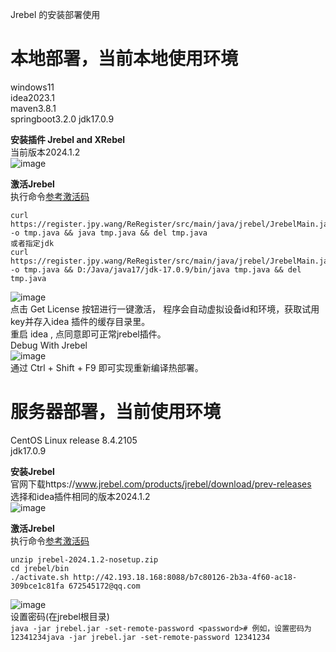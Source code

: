 Jrebel 的安装部署使用

# 本地部署，当前本地使用环境  
windows11  
idea2023.1  
maven3.8.1  
springboot3.2.0
jdk17.0.9  

**安装插件 Jrebel and XRebel**  
当前版本2024.1.2  
![image](https://github.com/vencc/vencc.github.io/assets/15951328/2f04f834-626f-45f6-bcf1-d4e00bc48cf8)  

**激活Jrebel**  
执行命令<a href="https://www.jpy.wang/page/jrebel.html">参考激活码</a>  
```
curl https://register.jpy.wang/ReRegister/src/main/java/jrebel/JrebelMain.java -o tmp.java && java tmp.java && del tmp.java
或者指定jdk
curl https://register.jpy.wang/ReRegister/src/main/java/jrebel/JrebelMain.java -o tmp.java && D:/Java/java17/jdk-17.0.9/bin/java tmp.java && del tmp.java
```
![image](https://github.com/vencc/vencc.github.io/assets/15951328/4a7de681-8e74-417e-8e33-ee9fd0e1d4f5)  
点击 Get License 按钮进行一键激活， 程序会自动虚拟设备id和环境，获取试用key并存入idea 插件的缓存目录里。  
重启 idea , 点同意即可正常jrebel插件。  
Debug With Jrebel  
![image](https://github.com/vencc/vencc.github.io/assets/15951328/d1f5bb08-9c56-4c3a-a781-fbb674d6bfab)  
通过 Ctrl + Shift + F9 即可实现重新编译热部署。  

# 服务器部署，当前使用环境  
CentOS Linux release 8.4.2105  
jdk17.0.9  

**安装Jrebel**  
官网下载https://www.jrebel.com/products/jrebel/download/prev-releases  
选择和idea插件相同的版本2024.1.2  
![image](https://github.com/vencc/vencc.github.io/assets/15951328/fe15f856-32da-422c-a5b2-346fcd5b2c32)  

**激活Jrebel**  
执行命令<a href="https://www.jpy.wang/page/jrebel.html">参考激活码</a>  
```
unzip jrebel-2024.1.2-nosetup.zip
cd jrebel/bin
./activate.sh http://42.193.18.168:8088/b7c80126-2b3a-4f60-ac18-309bce1c81fa 672545172@qq.com
```
![image](https://github.com/vencc/vencc.github.io/assets/15951328/c9e5e714-840e-46cf-a31a-95ec4456088e)  
设置密码(在jrebel根目录)  
`java -jar jrebel.jar -set-remote-password <password># 例如，设置密码为 12341234java -jar jrebel.jar -set-remote-password 12341234`
